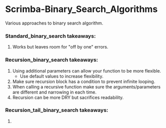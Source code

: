# Scrimba-Binary_Search_Algorithms
Various approaches to binary search algorithm.

### Standard_binary_search takeaways:
1. Works but leaves room for "off by one" errors. 

### Recursion_binary_search takeaways:
1. Using additional parameters can allow your function to be more flexible. 
   - Use default values to increase flexibility. 
2. Make sure recursion block has a condition to prevent infinite looping.
3. When calling a recursive function make sure the arguments/parameters are different and narrowing in each time. 
4. Recursion can be more DRY but sacrifices readability.

### Recursion_tail_binary_search takeaways:
1. 
